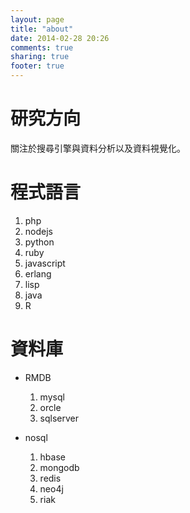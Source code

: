 ```yaml
---
layout: page
title: "about"
date: 2014-02-28 20:26
comments: true
sharing: true
footer: true
---
```


研究方向
========
關注於搜尋引擎與資料分析以及資料視覺化。

程式語言
=======
1. php
2. nodejs
3. python
4. ruby
5. javascript
6. erlang
7. lisp
8. java
9. R

資料庫
======
*   RMDB
    1.  mysql
    2.  orcle
    3.	sqlserver

*   nosql
    1.  hbase
    2.  mongodb
    3.	redis
    4.	neo4j
    5.  riak